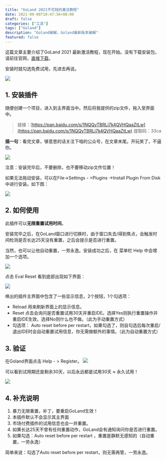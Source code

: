 ```yaml
---
title: "GoLand 2021不花钱的激活教程"
date: 2021-09-06T10:47:56+08:00
draft: false
categories: ["工具"]
tags: ["Goland"]
description: "Goland破解，Goland最新版本破解"
featured: false
---
```

这篇文章主要介绍了GoLand 2021 最新激活教程，现在开始。没有下载安装包，请前往官网，[直接下载](https://www.jetbrains.com/go/download/download-thanks.html?platform=windows)。

安装时就勾选免费试用，先进去再说。

![](../images/tool1.png)

## 1. 安装插件

随便创建一个项目，进入到主界面当中。然后将我提供的zip文件，拖入至界面中。

> 链接：[https://pan.baidu.com/s/1NQQyTBRLi7k4QVHQaaZtLw](https://pan.baidu.com/s/1NQQyTBRLi7k4QVHQaaZtLw)
提取码：33ca


**插一句**：看完文章，够意思的话关注下咱的公众号，在文章末尾。开玩笑了，不逼你。

![](../images/tool2.png)

注意：安装完毕后，不要删除，也不要移动zip文件位置！

如果无法拖动安装，可以在File->Settings - >Plugins ->Install Plugin From Disk中进行安装。如下图：

![](../images/tool3.png)

## 2. 如何使用

此插件可以**无限重置试用时间**。

安装完毕之后，在GoLand窗口进行切换时，由于窗口失去/得到焦点，会触发时间检测是否长达25天没有重置，之后会提示是否进行重置。

当然，也可以让他自动重置，一劳永逸。安装成功之后，在 菜单栏 Help 中会增加一个选项。

![](../images/tool4.png)

点击 Eval Reset 看到底部出现如下界面：

![](../images/tool5.png)

唤出的插件主界面中包含了一些显示信息，2个按钮，1个勾选项：

- Reload 用来刷新界面上的显示信息。
- Reset 点击会询问是否重置试用30天并重启IDE。选择Yes则执行重置操作并重启IDE生效，选择No则什么也不做。（此为手动重置方式）
- 勾选项： Auto reset before per restart，如果勾选了，则自勾选后每次重启/退出IDE时会自动重置试用信息，你无需做额外的事情。（此为自动重置方式）

## 3. 验证

在Goland界面点击 Help - > Register。
![](../images/tool6.png)

可以看到试用期还是剩余30天，以后永远都是试用30天 ≈ 永久试用！

![](../images/tool7.png)

## 4. 补充说明

1. 暴力无限重置，补丁，要重启GoLand生效！
2. 本插件默认不会显示其主界面
3. 市场付费插件的试用信息也会一并重置。
4. 如果长达25天不曾有任何重置动作，GoLand会有通知询问你是否进行重置。
5. 如果勾选：Auto reset before per restart ，重置是静默无感知的（自动重置，一劳永逸）

简单来说：勾选了Auto reset before per restart，则无需再管，一劳永逸。